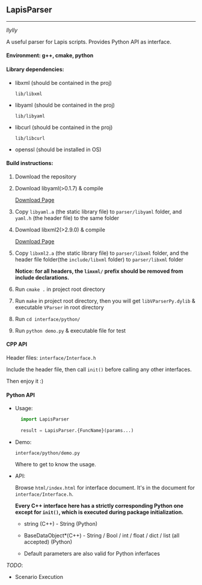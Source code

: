 ## LapisParser

------

*llylly*


A useful parser for Lapis scripts. Provides Python API as interface.

#### Environment: g++, cmake, python

#### Library dependencies:

+ libxml (should be contained in the proj)

    `lib/libxml`

+ libyaml (should be contained in the proj)

    `lib/libyaml`

+ libcurl (should be contained in the proj)

    `lib/libcurl`

+ openssl (should be installed in OS)

#### Build instructions:

1. Download the repository

2. Download libyaml(>0.1.7) & compile

    [Download Page](http://pyyaml.org/wiki/LibYAML)

3. Copy `libyaml.a` (the static library file) to `parser/libyaml` folder, 
    and `yaml.h` (the header file) to the same folder

4. Download libxml2(>2.9.0) & compile

    [Download Page](http://www.xmlsoft.org/downloads.html)

5. Copy `libxml2.a` (the static library file) to `parser/libxml` folder,
    and the header file folder(the `include/libxml` folder) to `parser/libxml` folder

    **Notice: for all headers, the `limxml/` prefix should be removed from include declarations.**

6. Run `cmake .` in project root directory

7. Run `make` in project root directory, 
    then you will get `libVParserPy.dylib` & executable `VParser` in root directory

8. Run `cd interface/python/`

9. Run `python demo.py` & executable file for test

#### CPP API

Header files: `interface/Interface.h`

Include the header file, then call `init()` before calling any other interfaces.

Then enjoy it :)

#### Python API

- Usage: 
    ```Python
      import LapisParser
      
      result = LapisParser.{FuncName}(params...)
    ```

- Demo:

    `interface/python/demo.py`

    Where to get to know the usage.

- API:

    Browse `html/index.html` for interface document. It's in the document for `interface/Interface.h`.

    **Every C++ interface here has a strictly corresponding Python one except for `init()`, which is executed during package initialization.**

    + string (C++) - String (Python)

    + BaseDataObject*(C++) - String / Bool / int / float / dict / list (all accepted) (Python)

    + Default parameters are also valid for Python inferfaces


*TODO*:

+ Scenario Execution

